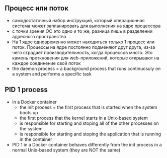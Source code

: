 ## Процесс или поток
   + самодостаточный набор инструкций, который операционная система может запланировать для выполнения на ядре процессора
   + с точки зрения ОС это одно и то же, разница лишь в разделении адресного пространства
   + На 1 ядре одновременно может находиться только 1 процесс или поток. Процессы на ядре постоянно подменяют друг друга, из-за чего страдает производительность, когда процессов много. Это камень преткновения для web-приложений, которые открывают на каждое соединение свой поток
   + the daemon process = a background process that runs continuosuly on a system and performs a specific task

## PID 1 process
* In a Docker container
  + the init process = the first process that is started when the system boots up
  + the first process that the kernel starts in a Unix-based system
  + is responsible for starting and stoping all of the other processes on the system
  + is responsible for starting and stoping the application that is running in the container
* PID 1 in a Docker container behaves differently from the init process in a normal Unix-based system (they are NOT the same)
